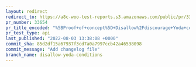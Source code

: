 ```yaml
---
layout: redirect
redirect_to: https://a8c-woo-test-reports.s3.amazonaws.com/public/pr/33654/api/index.html
pr_number: 33654
pr_title_encoded: "%5BProof+of+concept%5D+Disallow%2Fdiscourage+Yoda+conditions"
pr_test_type: api
last_published: "2022-08-03 13:38:08 +0000"
commit_sha: 85d2df15a67937f3cd7a0a7997ccb42a46538098
commit_message: "Add changelog file"
branch_name: disallow-yoda-conditions
---
```

